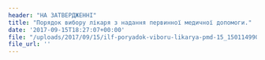 ```yaml
---
header: "НА ЗАТВЕРДЖЕННІ"
title: "Порядок вибору лікаря з надання первинної медичної допомоги."
date: '2017-09-15T18:27:07+00:00'
file: "/uploads/2017/09/15/ilf-poryadok-viboru-likarya-pmd-15_1501149909.pdf"
file_url: ''
---
```

